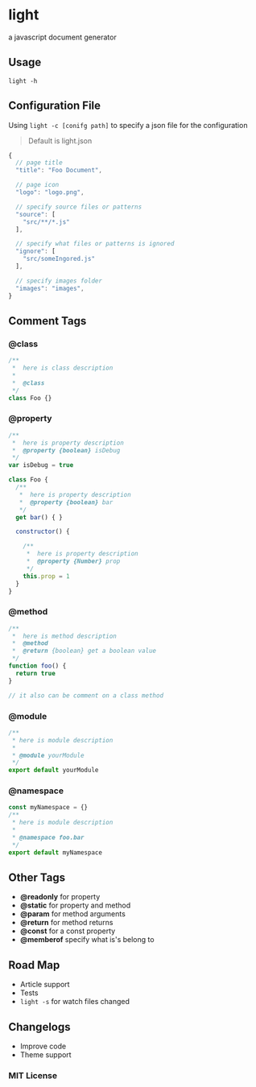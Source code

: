 # light

a javascript document generator

## Usage

```
light -h
```

## Configuration File

Using `light -c [conifg path]` to specify a json file for the configuration

> Default is light.json

```javascript
{
  // page title
  "title": "Foo Document",

  // page icon
  "logo": "logo.png",

  // specify source files or patterns 
  "source": [
    "src/**/*.js"
  ],

  // specify what files or patterns is ignored
  "ignore": [ 
    "src/someIngored.js"
  ],

  // specify images folder
  "images": "images", 
}
```

## Comment Tags

### @class

```javascript
/**
 *  here is class description 
 *
 *  @class
 */
class Foo {}
```

### @property

```javascript
/**
 *  here is property description 
 *  @property {boolean} isDebug
 */
var isDebug = true

class Foo {
  /**
   *  here is property description 
   *  @property {boolean} bar
   */
  get bar() { }

  constructor() {

    /**
     *  here is property description 
     *  @property {Number} prop
     */
    this.prop = 1
  }
}
```

### @method

```javascript
/**
 *  here is method description 
 *  @method
 *  @return {boolean} get a boolean value
 */
function foo() {
  return true
}

// it also can be comment on a class method
```

### @module

```javascript
/**
 * here is module description
 *
 * @module yourModule
 */
export default yourModule

```

### @namespace

```javascript
const myNamespace = {}
/**
 * here is module description
 *
 * @namespace foo.bar
 */
export default myNamespace
```

## Other Tags

* **@readonly**  for property
* **@static**    for property and method
* **@param**     for method arguments
* **@return**    for method returns
* **@const**     for a const property
* **@memberof**  specify what is's belong to

## Road Map

* Article support
* Tests
* `light -s` for watch files changed

## Changelogs

* Improve code
* Theme support

### MIT License


